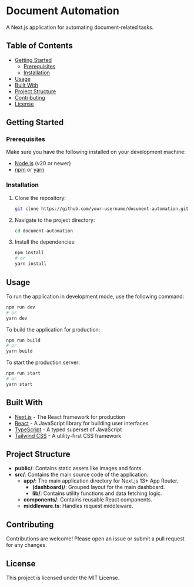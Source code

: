# Document Automation

A Next.js application for automating document-related tasks.

## Table of Contents

- [Getting Started](#getting-started)
  - [Prerequisites](#prerequisites)
  - [Installation](#installation)
- [Usage](#usage)
- [Built With](#built-with)
- [Project Structure](#project-structure)
- [Contributing](#contributing)
- [License](#license)

## Getting Started

### Prerequisites

Make sure you have the following installed on your development machine:

- [Node.js](https://nodejs.org/en/) (v20 or newer)
- [npm](https://www.npmjs.com/) or [yarn](https://yarnpkg.com/)

### Installation

1. Clone the repository:
   ```sh
   git clone https://github.com/your-username/document-automation.git
   ```
2. Navigate to the project directory:
   ```sh
   cd document-automation
   ```
3. Install the dependencies:
   ```sh
   npm install
   # or
   yarn install
   ```

## Usage

To run the application in development mode, use the following command:

```sh
npm run dev
# or
yarn dev
```

To build the application for production:

```sh
npm run build
# or
yarn build
```

To start the production server:

```sh
npm run start
# or
yarn start
```

## Built With

- [Next.js](https://nextjs.org/) - The React framework for production
- [React](https://reactjs.org/) - A JavaScript library for building user interfaces
- [TypeScript](https://www.typescriptlang.org/) - A typed superset of JavaScript
- [Tailwind CSS](https://tailwindcss.com/) - A utility-first CSS framework

## Project Structure

- **public/**: Contains static assets like images and fonts.
- **src/**: Contains the main source code of the application.
  - **app/**: The main application directory for Next.js 13+ App Router.
    - **(dashboard)/**: Grouped layout for the main dashboard.
    - **lib/**: Contains utility functions and data fetching logic.
  - **components/**: Contains reusable React components.
  - **middleware.ts**: Handles request middleware.

## Contributing

Contributions are welcome! Please open an issue or submit a pull request for any changes.

## License

This project is licensed under the MIT License.